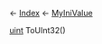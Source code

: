 ← [Index](Api-Index) ← [MyIniValue](VRage.Game.ModAPI.Ingame.Utilities.MyIniValue)

[uint](System.UInt32) ToUInt32()